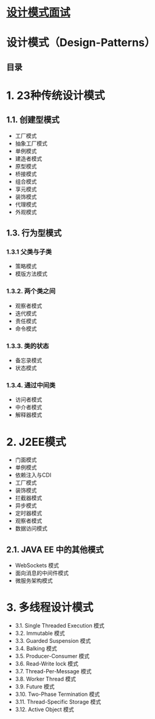 # [设计模式面试](https://github.com/stevenli91748/Design-Patterns/blob/master/Interview.md)


# 设计模式（Design-Patterns）

目录
----

# 1.  23种传统设计模式

## 1.1.  创建型模式

 * 工厂模式
 * 抽象工厂模式
 * 单例模式
 * 建造者模式
 * 原型模式
 * 桥接模式
 * 组合模式
 * 享元模式
 * 装饰模式
 * 代理模式
 * 外观模式
      
## 1.3.  行为型模式

### 1.3.1  父类与子类

 * 策略模式
 * 模版方法模式
      
### 1.3.2.   两个类之间

 * 观察者模式
 * 迭代模式
 * 责任模式
 * 命令模式
                
### 1.3.3.  类的状态

 * 备忘录模式
 * 状态模式
     
### 1.3.4.  通过中间类

 * 访问者模式
 * 中介者模式
 * 解释器模式
    
# 2.  J2EE模式

 * 门面模式
 * 单例模式
 * 依赖注入与CDI
 * 工厂模式
 * 装饰模式
 * 拦截器模式
 * 异步模式
 * 定时器模式
 * 观察者模式
 * 数据访问模式
 
 ## 2.1.  JAVA EE 中的其他模式
  
  * WebSockets 模式
  * 面向消息的中间件模式
  * 微服务架构模式
 

# 3.  多线程设计模式

*  3.1.  Single Threaded Execution 模式
*  3.2.  Immutable 模式
*  3.3.  Guarded Suspension 模式
*  3.4.  Balking 模式
*  3.5.  Producer-Consumer 模式
*  3.6.  Read-Write lock 模式
*  3.7.  Thread-Per-Message 模式
*  3.8.  Worker Thread 模式
*  3.9.  Future 模式
*  3.10. Two-Phase Termination 模式
*  3.11. Thread-Specific Storage 模式
*  3.12. Active Object 模式
